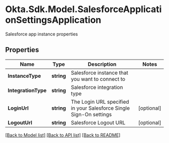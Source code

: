 # Okta.Sdk.Model.SalesforceApplicationSettingsApplication
Salesforce app instance properties

## Properties

Name | Type | Description | Notes
------------ | ------------- | ------------- | -------------
**InstanceType** | **string** | Salesforce instance that you want to connect to | 
**IntegrationType** | **string** | Salesforce integration type | 
**LoginUrl** | **string** | The Login URL specified in your Salesforce Single Sign-On settings | [optional] 
**LogoutUrl** | **string** | Salesforce Logout URL | [optional] 

[[Back to Model list]](../README.md#documentation-for-models) [[Back to API list]](../README.md#documentation-for-api-endpoints) [[Back to README]](../README.md)

